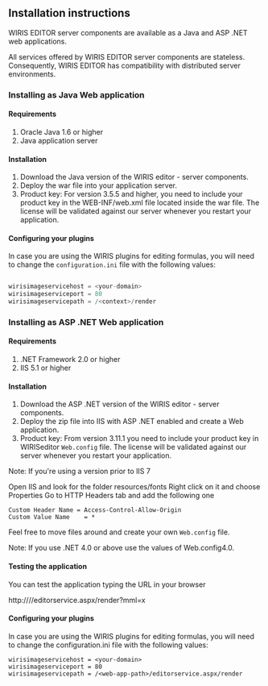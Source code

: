 
## Installation instructions

WIRIS EDITOR server components are available as a Java and ASP .NET web applications.

All services offered by WIRIS EDITOR server components are stateless. Consequently, WIRIS EDITOR has compatibility with distributed server environments.

### Installing as Java Web application

#### Requirements

1. Oracle Java 1.6 or higher
2. Java application server

#### Installation

1. Download the Java version of the WIRIS editor - server components.
2. Deploy the war file into your application server.
3. Product key: For version 3.5.5 and higher, you need to include your product key in the WEB-INF/web.xml file located inside the war file. The license will be validated against our server whenever you restart your application.


#### Configuring your plugins
In case you are using the WIRIS plugins for editing formulas, you will need to change the `configuration.ini` file with the following values:
```java

wirisimageservicehost = <your-domain>
wirisimageserviceport = 80
wirisimageservicepath = /<context>/render

```
### Installing as ASP .NET Web application

#### Requirements

1. .NET Framework 2.0 or higher
2. IIS 5.1 or higher

#### Installation

1. Download the ASP .NET version of the WIRIS editor - server components.
2. Deploy the zip file into IIS with ASP .NET enabled and create a Web application.
3. Product key: From version 3.11.1 you need to include your product key in WIRISeditor `Web.config` file. The license will be validated against our server whenever you restart your application.

Note: If you're using a version prior to IIS 7

Open IIS and look for the folder resources/fonts
Right click on it and choose Properties
Go to HTTP Headers tab and add the following one
```
Custom Header Name = Access-Control-Allow-Origin
Custom Value Name    = *
```
Feel free to move files around and create your own `Web.config` file.

Note: If you use .NET 4.0 or above use the values of Web.config4.0.

#### Testing the application
You can test the application typing the URL in your browser

http://<your-domain>/<web-app-path>/editorservice.aspx/render?mml=<mi>x</mi>
#### Configuring your plugins

In case you are using the WIRIS plugins for editing formulas, you will need to change the configuration.ini file with the following values:
```
wirisimageservicehost = <your-domain>
wirisimageserviceport = 80
wirisimageservicepath = /<web-app-path>/editorservice.aspx/render
```
